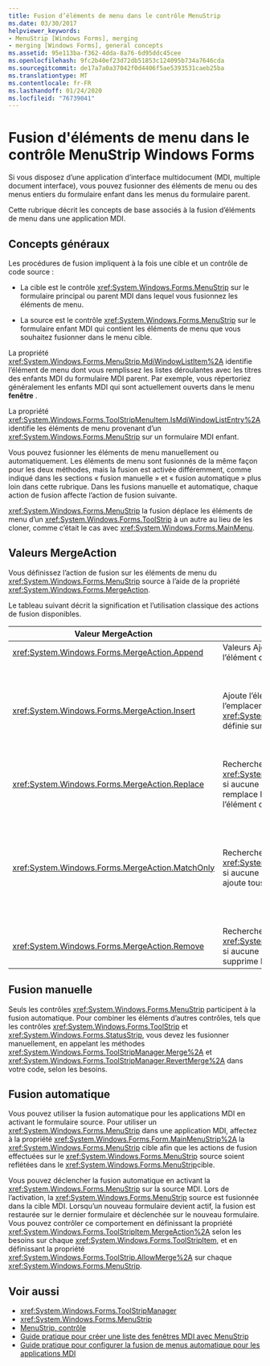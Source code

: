 ```yaml
---
title: Fusion d’éléments de menu dans le contrôle MenuStrip
ms.date: 03/30/2017
helpviewer_keywords:
- MenuStrip [Windows Forms], merging
- merging [Windows Forms], general concepts
ms.assetid: 95e113ba-f362-4dda-8a76-6d95ddc45cee
ms.openlocfilehash: 9fc2b40ef23d72db51853c124095b734a7646cda
ms.sourcegitcommit: de17a7a0a37042f0d4406f5ae5393531caeb25ba
ms.translationtype: MT
ms.contentlocale: fr-FR
ms.lasthandoff: 01/24/2020
ms.locfileid: "76739041"
---
```

# <a name="merging-menu-items-in-the-windows-forms-menustrip-control"></a>Fusion d'éléments de menu dans le contrôle MenuStrip Windows Forms
Si vous disposez d’une application d’interface multidocument (MDI, multiple document interface), vous pouvez fusionner des éléments de menu ou des menus entiers du formulaire enfant dans les menus du formulaire parent.  
  
 Cette rubrique décrit les concepts de base associés à la fusion d’éléments de menu dans une application MDI.  
  
## <a name="general-concepts"></a>Concepts généraux  
 Les procédures de fusion impliquent à la fois une cible et un contrôle de code source :  
  
- La cible est le contrôle <xref:System.Windows.Forms.MenuStrip> sur le formulaire principal ou parent MDI dans lequel vous fusionnez les éléments de menu.  
  
- La source est le contrôle <xref:System.Windows.Forms.MenuStrip> sur le formulaire enfant MDI qui contient les éléments de menu que vous souhaitez fusionner dans le menu cible.  
  
 La propriété <xref:System.Windows.Forms.MenuStrip.MdiWindowListItem%2A> identifie l’élément de menu dont vous remplissez les listes déroulantes avec les titres des enfants MDI du formulaire MDI parent. Par exemple, vous répertoriez généralement les enfants MDI qui sont actuellement ouverts dans le menu **fenêtre** .  
  
 La propriété <xref:System.Windows.Forms.ToolStripMenuItem.IsMdiWindowListEntry%2A> identifie les éléments de menu provenant d’un <xref:System.Windows.Forms.MenuStrip> sur un formulaire MDI enfant.  
  
 Vous pouvez fusionner les éléments de menu manuellement ou automatiquement. Les éléments de menu sont fusionnés de la même façon pour les deux méthodes, mais la fusion est activée différemment, comme indiqué dans les sections « fusion manuelle » et « fusion automatique » plus loin dans cette rubrique. Dans les fusions manuelle et automatique, chaque action de fusion affecte l’action de fusion suivante.  
  
 <xref:System.Windows.Forms.MenuStrip> la fusion déplace les éléments de menu d’un <xref:System.Windows.Forms.ToolStrip> à un autre au lieu de les cloner, comme c’était le cas avec <xref:System.Windows.Forms.MainMenu>.  
  
## <a name="mergeaction-values"></a>Valeurs MergeAction  
 Vous définissez l’action de fusion sur les éléments de menu du <xref:System.Windows.Forms.MenuStrip> source à l’aide de la propriété <xref:System.Windows.Forms.MergeAction>.  
  
 Le tableau suivant décrit la signification et l’utilisation classique des actions de fusion disponibles.  
  
|Valeur MergeAction|Description|Utilisation courante|  
|-----------------------|-----------------|-----------------|  
|<xref:System.Windows.Forms.MergeAction.Append>|Valeurs Ajoute l’élément source à la fin de la collection de l’élément cible.|Ajout d’éléments de menu à la fin du menu quand une partie du programme est activée.|  
|<xref:System.Windows.Forms.MergeAction.Insert>|Ajoute l’élément source à la collection de l’élément cible, à l’emplacement spécifié par la propriété <xref:System.Windows.Forms.ToolStripItem.MergeIndex%2A> définie sur l’élément source.|Ajout d’éléments de menu au milieu ou au début du menu quand une partie du programme est activée.<br /><br /> Si la valeur de <xref:System.Windows.Forms.ToolStripItem.MergeIndex%2A> est la même pour les deux éléments de menu, ceux-ci sont ajoutés dans l’ordre inverse. Définissez <xref:System.Windows.Forms.ToolStripItem.MergeIndex%2A> de manière appropriée pour conserver l’ordre d’origine.|  
|<xref:System.Windows.Forms.MergeAction.Replace>|Recherche une correspondance de texte ou utilise la valeur <xref:System.Windows.Forms.ToolStripItem.MergeIndex%2A> si aucune correspondance de texte n’est trouvée, puis remplace l’élément de menu cible correspondant par l’élément de menu source.|Remplacement d’un élément de menu cible par un élément de menu source portant le même nom, ce qui diffère.|  
|<xref:System.Windows.Forms.MergeAction.MatchOnly>|Recherche une correspondance de texte ou utilise la valeur <xref:System.Windows.Forms.ToolStripItem.MergeIndex%2A> si aucune correspondance de texte n’est trouvée, puis ajoute tous les éléments déroulants de la source à la cible.|Création d’une structure de menu qui insère ou ajoute des éléments de menu dans un sous-menu, ou supprime des éléments de menu d’un sous-menu. Par exemple, vous pouvez ajouter un élément de menu d’un enfant MDI à un menu principal <xref:System.Windows.Forms.MenuStrip>**Enregistrer sous** .<br /><br /> <xref:System.Windows.Forms.MergeAction.MatchOnly> vous permet de parcourir la structure de menus sans entreprendre aucune action. Il offre un moyen d’évaluer les éléments suivants.|  
|<xref:System.Windows.Forms.MergeAction.Remove>|Recherche une correspondance de texte ou utilise la valeur <xref:System.Windows.Forms.ToolStripItem.MergeIndex%2A> si aucune correspondance de texte n’est trouvée, puis supprime l’élément de la cible.|Suppression d’un élément de menu du <xref:System.Windows.Forms.MenuStrip>cible.|  
  
## <a name="manual-merging"></a>Fusion manuelle  
 Seuls les contrôles <xref:System.Windows.Forms.MenuStrip> participent à la fusion automatique. Pour combiner les éléments d’autres contrôles, tels que les contrôles <xref:System.Windows.Forms.ToolStrip> et <xref:System.Windows.Forms.StatusStrip>, vous devez les fusionner manuellement, en appelant les méthodes <xref:System.Windows.Forms.ToolStripManager.Merge%2A> et <xref:System.Windows.Forms.ToolStripManager.RevertMerge%2A> dans votre code, selon les besoins.  
  
## <a name="automatic-merging"></a>Fusion automatique  
 Vous pouvez utiliser la fusion automatique pour les applications MDI en activant le formulaire source. Pour utiliser un <xref:System.Windows.Forms.MenuStrip> dans une application MDI, affectez à la propriété <xref:System.Windows.Forms.Form.MainMenuStrip%2A> la <xref:System.Windows.Forms.MenuStrip> cible afin que les actions de fusion effectuées sur le <xref:System.Windows.Forms.MenuStrip> source soient reflétées dans le <xref:System.Windows.Forms.MenuStrip>cible.  
  
 Vous pouvez déclencher la fusion automatique en activant la <xref:System.Windows.Forms.MenuStrip> sur la source MDI. Lors de l’activation, la <xref:System.Windows.Forms.MenuStrip> source est fusionnée dans la cible MDI. Lorsqu’un nouveau formulaire devient actif, la fusion est restaurée sur le dernier formulaire et déclenchée sur le nouveau formulaire. Vous pouvez contrôler ce comportement en définissant la propriété <xref:System.Windows.Forms.ToolStripItem.MergeAction%2A> selon les besoins sur chaque <xref:System.Windows.Forms.ToolStripItem>, et en définissant la propriété <xref:System.Windows.Forms.ToolStrip.AllowMerge%2A> sur chaque <xref:System.Windows.Forms.MenuStrip>.  
  
## <a name="see-also"></a>Voir aussi

- <xref:System.Windows.Forms.ToolStripManager>
- <xref:System.Windows.Forms.MenuStrip>
- [MenuStrip, contrôle](menustrip-control-windows-forms.md)
- [Guide pratique pour créer une liste des fenêtres MDI avec MenuStrip](how-to-create-an-mdi-window-list-with-menustrip-windows-forms.md)
- [Guide pratique pour configurer la fusion de menus automatique pour les applications MDI](how-to-set-up-automatic-menu-merging-for-mdi-applications.md)
